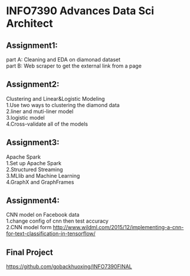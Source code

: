 # INFO7390 Advances Data Sci Architect
## Assignment1:
part A: Cleaning and EDA on diamonad dataset  
part B: Web scraper to get the external link from a page
## Assignment2:
Clustering and Linear&Logistic Modeling  
1.Use two ways to clustering the diamond data  
2.liner and muti-liner model  
3.logistic model  
4.Cross-validate all of the models  
## Assignment3:
Apache Spark  
1.Set up Apache Spark  
2.Structured Streaming  
3.MLlib and Machine Learning  
4.GraphX and GraphFrames  
## Assignment4:
CNN model on Facebook data  
1.change config of cnn then test accuracy  
2.CNN model form http://www.wildml.com/2015/12/implementing-a-cnn-for-text-classification-in-tensorflow/  
## Final Project
https://github.com/gobackhuoxing/INFO7390FINAL
